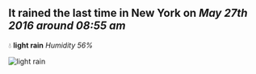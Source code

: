## It rained the last time in New York on *May 27th 2016 around 08:55 am*
💧  **light rain** *Humidity 56%*

![light rain](http://openweathermap.org/img/w/10n.png)
